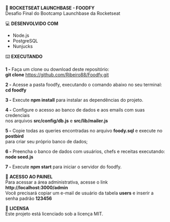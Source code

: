 :rocket: <strong>ROCKETSEAT LAUNCHBASE - FOODFY</strong><br>
Desafio Final do Bootcamp Launchbase da Rocketseat

:computer: <strong>DESENVOLVIDO COM</strong>
- Node.js
- PostgreSQL
- Nunjucks

:keyboard: <strong>EXECUTANDO</strong><br><br>
<strong>1 -</strong> Faça um clone ou download deste repositório:<br>
<strong>git clone</strong> https://github.com/Ribeiro88/Foodfy.git

<strong>2 -</strong> Acesse a pasta foodfy, executando o comando abaixo no seu terminal:<br>
<strong>cd foodfy</strong>

<strong>3 -</strong> Execute <strong>npm install</strong> para instalar as dependências do projeto.

<strong>4 -</strong> Configure o acesso ao banco de dados e aos emails com suas credenciais<br> nos arquivos
<strong>src/config/db.js</strong> e <strong>src/lib/mailer.js</strong>

<strong>5 -</strong> Copie todas as queries encontradas no arquivo <strong>foody.sql</strong> e execute no <strong>postbird</strong><br> para criar 
seu próprio banco de dados;

<strong>6 -</strong> Preencha o banco de dados com usuários, chefs e receitas executando:<br>
<strong>node seed.js</strong>

<strong>7 -</strong> Execute <strong>npm start</strong> para iniciar o servidor do foodfy.

:key: <strong>ACESSO AO PAINEL</strong><br>
Para acessar a área administrativa, acesse o link <strong>http://localhost:3000/admin</strong><br> 
Você precisará copiar um e-mail de usuário da tabela <strong>users</strong> e inserir a senha padrão <strong>123456</strong>

:memo: <strong>LICENSA</strong><br>
Este projeto está licenciado sob a licença MIT.
